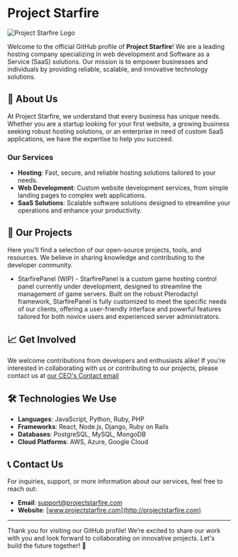 # Project Starfire

![Project Starfire Logo](https://cdn.discordapp.com/attachments/1259033078190571611/1286076004091170927/StarfireTransparentNewBranding.png?ex=6705a39d&is=6704521d&hm=e385d1f68dc757a0831cdf549f08a6c3b13654a5cc0e511ea010524ffc842c22&)

Welcome to the official GitHub profile of **Project Starfire**! We are a leading hosting company specializing in web development and Software as a Service (SaaS) solutions. Our mission is to empower businesses and individuals by providing reliable, scalable, and innovative technology solutions.

## 🌟 About Us

At Project Starfire, we understand that every business has unique needs. Whether you are a startup looking for your first website, a growing business seeking robust hosting solutions, or an enterprise in need of custom SaaS applications, we have the expertise to help you succeed.

### Our Services

- **Hosting**: Fast, secure, and reliable hosting solutions tailored to your needs.
- **Web Development**: Custom website development services, from simple landing pages to complex web applications.
- **SaaS Solutions**: Scalable software solutions designed to streamline your operations and enhance your productivity.

## 🚀 Our Projects

Here you’ll find a selection of our open-source projects, tools, and resources. We believe in sharing knowledge and contributing to the developer community.

- StarfirePanel (WIP) - StarfirePanel is a custom game hosting control panel currently under development, designed to streamline the management of game servers. Built on the robust Pterodactyl framework, StarfirePanel is fully customized to meet the specific needs of our clients, offering a user-friendly interface and powerful features tailored for both novice users and experienced server administrators.


## 📈 Get Involved

We welcome contributions from developers and enthusiasts alike! If you're interested in collaborating with us or contributing to our projects, please contact us at [our CEO's Contact email](mailto:ethanbragdon@projectstarfire.com)

## 🛠️ Technologies We Use

- **Languages**: JavaScript, Python, Ruby, PHP
- **Frameworks**: React, Node.js, Django, Ruby on Rails
- **Databases**: PostgreSQL, MySQL, MongoDB
- **Cloud Platforms**: AWS, Azure, Google Cloud

## 📞 Contact Us

For inquiries, support, or more information about our services, feel free to reach out:

- **Email**: [support@projectstarfire.com](mailto:ethanbragdon@projectstarfire.com)
- **Website**: [www.projectstarfire.com](http://projectstarfire.com)
---

Thank you for visiting our GitHub profile! We’re excited to share our work with you and look forward to collaborating on innovative projects. Let's build the future together! 🌌
